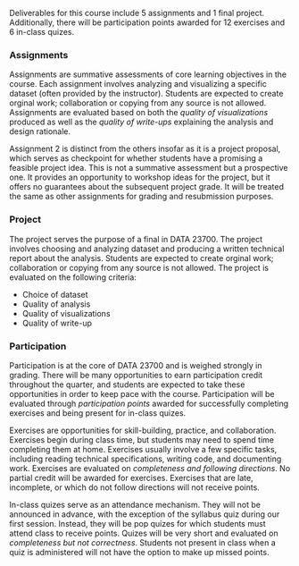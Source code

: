 Deliverables for this course include 5 assignments and 1 final project. Additionally, there will be participation points awarded for 12 exercises and 6 in-class quizes. 

### Assignments

Assignments are summative assessments of core learning objectives in the course. Each assignment involves analyzing and visualizing a specific dataset (often provided by the instructor). Students are expected to create orginal work; collaboration or copying from any source is not allowed. Assignments are evaluated based on both the *quality of visualizations* produced as well as the *quality of write-ups* explaining the analysis and design rationale. 

Assignment 2 is distinct from the others insofar as it is a project proposal, which serves as checkpoint for whether students have a promising a feasible project idea. This is not a summative assessment but a prospective one. It provides an opportunity to workshop ideas for the project, but it offers no guarantees about the subsequent project grade. It will be treated the same as other assignments for grading and resubmission purposes.

### Project

The project serves the purpose of a final in DATA 23700. The project involves choosing and analyzing dataset and producing a written technical report about the analysis. Students are expected to create orginal work; collaboration or copying from any source is not allowed. The project is evaluated on the following criteria:

- Choice of dataset
- Quality of analysis
- Quality of visualizations
- Quality of write-up

### Participation

Participation is at the core of DATA 23700 and is weighed strongly in grading. There will be many opportunities to earn participation credit throughout the quarter, and students are expected to take these opportunities in order to keep pace with the course. Participation will be evaluated through *participation points* awarded for successfully completing exercises and being present for in-class quizes. 

Exercises are opportunities for skill-building, practice, and collaboration. Exercises begin during class time, but students may need to spend time completing them at home. Exercises usually involve a few specific tasks, including reading technical specifications, writing code, and documenting work. Exercises are evaluated on *completeness and following directions*. No partial credit will be awarded for exercises. Exercises that are late, incomplete, or which do not follow directions will not receive points.

In-class quizes serve as an attendance mechanism. They will not be announced in advance, with the exception of the syllabus quiz during our first session. Instead, they will be pop quizes for which students must attend class to receive points. Quizes will be very short and evaluated on *completeness but not correctness*. Students not present in class when a quiz is administered will not have the option to make up missed points.